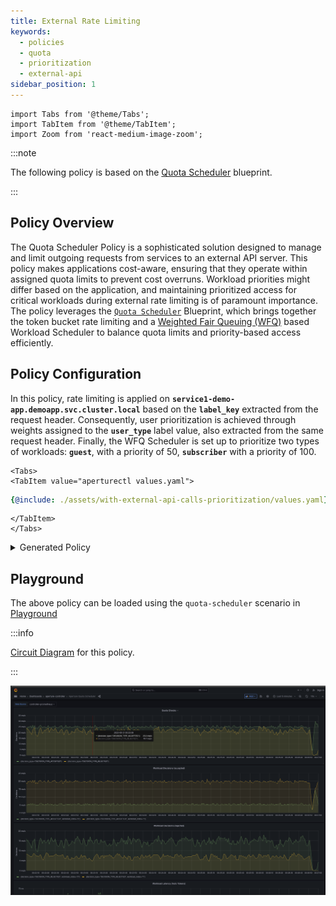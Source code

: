 ```yaml
---
title: External Rate Limiting
keywords:
  - policies
  - quota
  - prioritization
  - external-api
sidebar_position: 1
---
```


```mdx-code-block
import Tabs from '@theme/Tabs';
import TabItem from '@theme/TabItem';
import Zoom from 'react-medium-image-zoom';
```

:::note

The following policy is based on the
[Quota Scheduler](/reference/blueprints/policies/quota-scheduler.md#policy-quota-scheduler)
blueprint.

:::

## Policy Overview

The Quota Scheduler Policy is a sophisticated solution designed to manage and
limit outgoing requests from services to an external API server. This policy
makes applications cost-aware, ensuring that they operate within assigned quota
limits to prevent cost overruns. Workload priorities might differ based on the
application, and maintaining prioritized access for critical workloads during
external rate limiting is of paramount importance. The policy leverages the
[`Quota Scheduler`](/reference/blueprints/policies/quota-scheduler.md)
Blueprint, which brings together the token bucket rate limiting and a
[Weighted Fair Queuing (WFQ)](/concepts/scheduler/scheduler.md) based Workload
Scheduler to balance quota limits and priority-based access efficiently.

## Policy Configuration

In this policy, rate limiting is applied on
**`service1-demo-app.demoapp.svc.cluster.local`** based on the **`label_key`**
extracted from the request header. Consequently, user prioritization is achieved
through weights assigned to the **`user_type`** label value, also extracted from
the same request header. Finally, the WFQ Scheduler is set up to prioritize two
types of workloads: **`guest`**, with a priority of 50, **`subscriber`** with a
priority of 100.

```mdx-code-block
<Tabs>
<TabItem value="aperturectl values.yaml">
```

```yaml
{@include: ./assets/with-external-api-calls-prioritization/values.yaml}
```

```mdx-code-block
</TabItem>
</Tabs>

```

<details><summary>Generated Policy</summary>
<p>

```yaml
{@include: ./assets/with-external-api-calls-prioritization/policy.yaml}
```

</p>
</details>

## Playground

The above policy can be loaded using the `quota-scheduler` scenario in
[Playground](https://github.com/fluxninja/aperture/blob/main/playground/README.md)

:::info

[Circuit Diagram](./assets/with-external-api-calls-prioritization/graph.mmd.svg)
for this policy.

:::

<Zoom>

![External Rate Limiting With Prioritization ](./assets/with-external-api-calls-prioritization/dashboard.png)

</Zoom>

